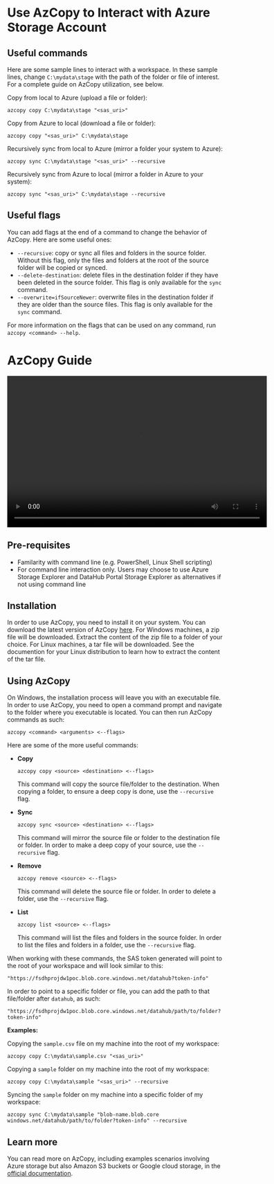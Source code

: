 # Use AzCopy to Interact with Azure Storage Account

## Useful commands

Here are some sample lines to interact with a workspace. In these sample lines, change `C:\mydata\stage` with the path of the folder or file of interest. For a complete guide on AzCopy utilization, see below.

Copy from local to Azure (upload a file or folder):

`azcopy copy C:\mydata\stage "<sas_uri>"`

Copy from Azure to local (download a file or folder):

`azcopy copy "<sas_uri>" C:\mydata\stage`

Recursively sync from local to Azure (mirror a folder your system to Azure):

`azcopy sync C:\mydata\stage "<sas_uri>" --recursive`

Recursively sync from Azure to local (mirror a folder in Azure to your system):

`azcopy sync "<sas_uri>" C:\mydata\stage --recursive`

## Useful flags

You can add flags at the end of a command to change the behavior of AzCopy. Here are some useful ones:

- `--recursive`: copy or sync all files and folders in the source folder. Without this flag, only the files and folders at the root of the source folder will be copied or synced.
- `--delete-destination`: delete files in the destination folder if they have been deleted in the source folder. This flag is only available for the `sync` command.
- `--overwrite=ifSourceNewer`: overwrite files in the destination folder if they are older than the source files. This flag is only available for the `sync` command.

For more information on the flags that can be used on any command, run `azcopy <command> --help`.

# AzCopy Guide

<video width="600" height="350" controls>
    <source src="/api/media/azcopy.mp4" type="video/mp4">
    Your browser does not support the video tag.
</video>

## Pre-requisites

- Familarity with command line (e.g. PowerShell, Linux Shell scripting)
- For command line interaction only. Users may choose to use Azure Storage Explorer and DataHub Portal Storage Explorer as alternatives if not using command line

## Installation

In order to use AzCopy, you need to install it on your system. You can download the latest version of AzCopy [here](https://docs.microsoft.com/en-us/azure/storage/common/storage-use-azcopy-v10#download-azcopy). For Windows machines, a zip file will be downloaded. Extract the content of the zip file to a folder of your choice. For Linux machines, a tar file will be downloaded. See the documention for your Linux distribution to learn how to extract the content of the tar file.

## Using AzCopy

On Windows, the installation process will leave you with an executable file. In order to use AzCopy, you need to open a command prompt and navigate to the folder where you executable is located. You can then run AzCopy commands as such:

```
azcopy <command> <arguments> <--flags>
```

Here are some of the more useful commands:

- **Copy**

  ```
  azcopy copy <source> <destination> <--flags>
  ```

  This command will copy the source file/folder to the destination. When copying a folder, to ensure a deep copy is done, use the `--recursive` flag.

- **Sync**
  ```
  azcopy sync <source> <destination> <--flags>
  ```
  This command will mirror the source file or folder to the destination file or folder. In order to make a deep copy of your source, use the `--recursive` flag.
- **Remove**
  ```
  azcopy remove <source> <--flags>
  ```
  This command will delete the source file or folder. In order to delete a folder, use the `--recursive` flag.
- **List**
  ```
  azcopy list <source> <--flags>
  ```
  This command will list the files and folders in the source folder. In order to list the files and folders in a folder, use the `--recursive` flag.

When working with these commands, the SAS token generated will point to the root of your workspace and will look similar to this:

```
"https://fsdhprojdw1poc.blob.core.windows.net/datahub?token-info"
```

In order to point to a specific folder or file, you can add the path to that file/folder after `datahub`, as such:

```
"https://fsdhprojdw1poc.blob.core.windows.net/datahub/path/to/folder?token-info"
```

**Examples:**

Copying the `sample.csv` file on my machine into the root of my workspace:

`azcopy copy C:\mydata\sample.csv "<sas_uri>"`

Copying a `sample` folder on my machine into the root of my workspace:

`azcopy copy C:\mydata\sample "<sas_uri>" --recursive`

Syncing the `sample` folder on my machine into a specific folder of my workspace:

`azcopy sync C:\mydata\sample "blob-name.blob.core windows.net/datahub/path/to/folder?token-info" --recursive`

## Learn more

You can read more on AzCopy, including examples scenarios involving Azure storage but also Amazon S3 buckets or Google cloud storage, in the [official documentation](https://docs.microsoft.com/en-us/azure/storage/common/storage-use-azcopy-v10).
